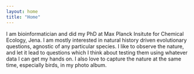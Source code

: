 ```yaml
---
layout: home
title: "Home"
---
```


I am bioinformatician and did my PhD at Max Planck Insitute for Chemical Ecology, Jena. I am mostly interested in natural history driven evolutionary questions, agnostic of any particular species. I like to observe the nature, and let it lead to questions which I think about testing them using whatever data I can get my hands on. I also love to capture the nature at the same time, especially birds, in my photo album.
